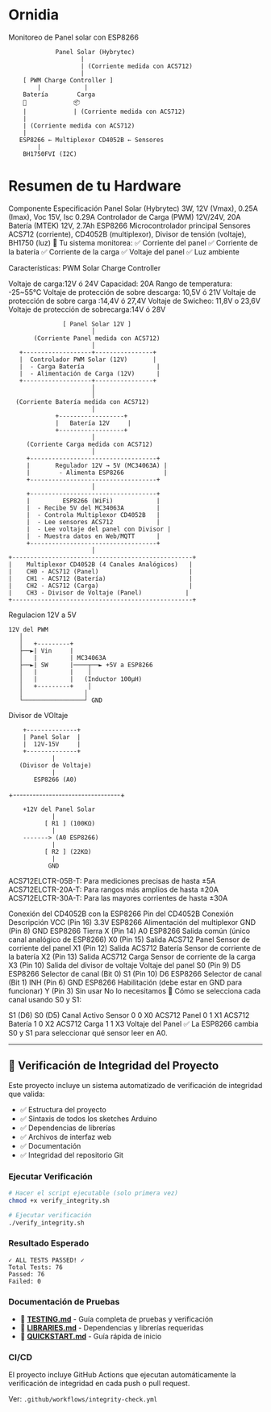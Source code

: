 # Ornidia
 Monitoreo de Panel solar con ESP8266
 
                 Panel Solar (Hybrytec)
                        |
                        | (Corriente medida con ACS712)
                        |
        [ PWM Charge Controller ]
            |            |
        Batería        Carga
        🔋             📦
        |             | (Corriente medida con ACS712)
        |
        | (Corriente medida con ACS712)
        |
       ESP8266 ← Multiplexor CD4052B ← Sensores
            |
        BH1750FVI (I2C)

# Resumen de tu Hardware
Componente	Especificación
Panel Solar (Hybrytec)	3W, 12V (Vmax), 0.25A (Imax), Voc 15V, Isc 0.29A
Controlador de Carga (PWM)	12V/24V, 20A
Batería (MTEK)	12V, 2.7Ah
ESP8266	Microcontrolador principal
Sensores	ACS712 (corriente), CD4052B (multiplexor), Divisor de tensión (voltaje), BH1750 (luz)
📌 Tu sistema monitorea:
✅ Corriente del panel
✅ Corriente de la batería
✅ Corriente de la carga
✅ Voltaje del panel
✅ Luz ambiente

 
Características: PWM Solar Charge Controller

Voltaje de carga:12V ó 24V
Capacidad: 20A
Rango de temperatura: -25~55°C
Voltaje de protección de sobre descarga: 10,5V ó 21V
Voltaje de protección de sobre carga :14,4V ó 27,4V
Voltaje de Swicheo: 11,8V o 23,6V
Voltaje de protección de sobrecarga:14V ó 28V

                   [ Panel Solar 12V ]
                           │
           (Corriente Panel medida con ACS712)
                           │
       +-------------------+----------------+
       |  Controlador PWM Solar (12V)       |
       |  - Carga Batería                    |
       |  - Alimentación de Carga (12V)      |
       +-------------------+----------------+
                           │
                           │
      (Corriente Batería medida con ACS712)
                           │
                 +------------------+
                 |   Batería 12V     |
                 +------------------+
                           │
         (Corriente Carga medida con ACS712)
                           │
         +-----------------------------------+
         |       Regulador 12V → 5V (MC34063A) |
         |        - Alimenta ESP8266           |
         +-----------------------------------+
                           │
         +-----------------------------------+
         |         ESP8266 (WiFi)            |
         |  - Recibe 5V del MC34063A         |
         |  - Controla Multiplexor CD4052B   |
         |  - Lee sensores ACS712            |
         |  - Lee voltaje del panel con Divisor |
         |  - Muestra datos en Web/MQTT      |
         +-----------------------------------+
                           │
    +--------------------------------------------------+
    |    Multiplexor CD4052B (4 Canales Analógicos)   |
    |    CH0 - ACS712 (Panel)                         |
    |    CH1 - ACS712 (Batería)                       |
    |    CH2 - ACS712 (Carga)                         |
    |    CH3 - Divisor de Voltaje (Panel)            |
    +--------------------------------------------------+


Regulacion 12V a 5V

    12V del PWM
       │
       │   +---------+
       ├──►| Vin     |
       │   |         | MC34063A
       ├──►| SW      |────┬──► +5V a ESP8266
       │   |         |    │
       │   |         |   (Inductor 100µH)
       │   +---------+    │
       │                 │
       └─────────────────┘ GND


Divisor de VOltaje 

        +--------------+
        | Panel Solar  |
        |  12V-15V     |
        +--------------+
                |
       (Divisor de Voltaje)
                |
           ESP8266 (A0)
+---------------------------------+

        +12V del Panel Solar
                |
              [ R1 ] (100KΩ)
                |
        -------> (A0 ESP8266)
                |
              [ R2 ] (22KΩ)
                |
               GND




ACS712ELCTR-05B-T: Para mediciones precisas de hasta ±5A
ACS712ELCTR-20A-T: Para rangos más amplios de hasta ±20A
ACS712ELCTR-30A-T: Para las mayores corrientes de hasta ±30A


Conexión del CD4052B con la ESP8266
Pin del CD4052B	Conexión	Descripción
VCC (Pin 16)	3.3V ESP8266	Alimentación del multiplexor
GND (Pin 8)	GND ESP8266	Tierra
X (Pin 14)	A0 ESP8266	Salida común (único canal analógico de ESP8266)
X0 (Pin 15)	Salida ACS712 Panel	Sensor de corriente del panel
X1 (Pin 12)	Salida ACS712 Batería	Sensor de corriente de la batería
X2 (Pin 13)	Salida ACS712 Carga	Sensor de corriente de la carga
X3 (Pin 10)	Salida del divisor de voltaje	Voltaje del panel
S0 (Pin 9)	D5 ESP8266	Selector de canal (Bit 0)
S1 (Pin 10)	D6 ESP8266	Selector de canal (Bit 1)
INH (Pin 6)	GND ESP8266	Habilitación (debe estar en GND para funcionar)
Y (Pin 3)	Sin usar	No lo necesitamos
📌 Cómo se selecciona cada canal usando S0 y S1:

S1 (D6)	S0 (D5)	Canal Activo	Sensor
0	0	X0	ACS712 Panel
0	1	X1	ACS712 Batería
1	0	X2	ACS712 Carga
1	1	X3	Voltaje del Panel
✅ La ESP8266 cambia S0 y S1 para seleccionar qué sensor leer en A0.

---

## 🧪 Verificación de Integridad del Proyecto

Este proyecto incluye un sistema automatizado de verificación de integridad que valida:
- ✅ Estructura del proyecto
- ✅ Sintaxis de todos los sketches Arduino
- ✅ Dependencias de librerías
- ✅ Archivos de interfaz web
- ✅ Documentación
- ✅ Integridad del repositorio Git

### Ejecutar Verificación

```bash
# Hacer el script ejecutable (solo primera vez)
chmod +x verify_integrity.sh

# Ejecutar verificación
./verify_integrity.sh
```

### Resultado Esperado
```
✓ ALL TESTS PASSED! ✓
Total Tests: 76
Passed: 76
Failed: 0
```

### Documentación de Pruebas

- 📘 **[TESTING.md](TESTING.md)** - Guía completa de pruebas y verificación
- 📗 **[LIBRARIES.md](LIBRARIES.md)** - Dependencias y librerías requeridas
- 📙 **[QUICKSTART.md](QUICKSTART.md)** - Guía rápida de inicio

### CI/CD

El proyecto incluye GitHub Actions que ejecutan automáticamente la verificación de integridad en cada push o pull request.

Ver: `.github/workflows/integrity-check.yml`